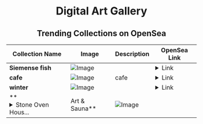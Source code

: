 <div align="center">

# Digital Art Gallery

## Trending Collections on OpenSea

| Collection Name                       | Image                                                                                     | Description                       | OpenSea Link                                                                                          |
|---------------------------------------|-------------------------------------------------------------------------------------------|-----------------------------------|--------------------------------------------------------------------------------------------------------|
| **Siemense fish** | ![Image](https://i.seadn.io/s/raw/files/3c66a1cacc85c51bc6f7fcab5b561da1.jpg?w=500&auto=format?w=200&auto=format) |  | <details><summary>Link</summary>[Siemense fish](https://opensea.io/collection/siemense-fish)</details> |
| **cafe** | ![Image](https://i.seadn.io/s/raw/files/aeddce5dcb77293231ed01c0452c786c.jpg?w=500&auto=format?w=200&auto=format) | cafe | <details><summary>Link</summary>[cafe](https://opensea.io/collection/cafe-63)</details> |
| **winter** | ![Image](https://i.seadn.io/s/raw/files/a17368aed5afcdbcbeabedb5d63a7225.jpg?w=500&auto=format?w=200&auto=format) |  | <details><summary>Link</summary>[winter](https://opensea.io/collection/winter-406)</details> |
| **<details><summary>Stone Oven Hous...</summary>Stone Oven House NFT Experience | Art & Sauna</details>** | ![Image](https://i.seadn.io/s/raw/files/c77ea6389d8595a6f950430acc18694c.jpg?w=500&auto=format?w=200&auto=format) |  | <details><summary>Link</summary>[Stone Oven House NFT Experience | Art & Sauna](https://opensea.io/collection/stone-oven-house-nft-experience-art-sauna)</details> |

</div>